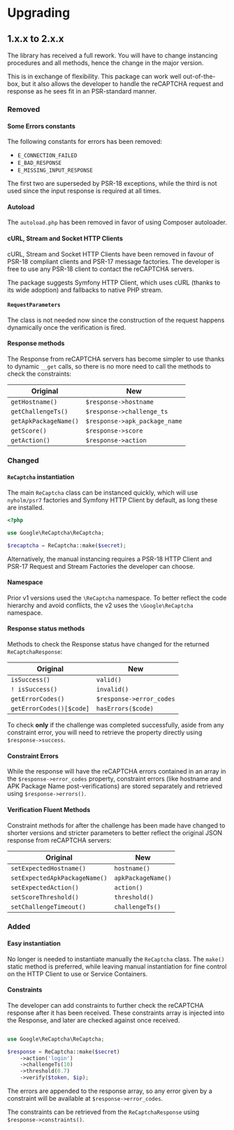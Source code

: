 # Upgrading

## 1.x.x to 2.x.x

The library has received a full rework. You will have to change instancing procedures and all methods, hence the change in the major version. 

This is in exchange of flexibility. This package can work well out-of-the-box, but it also allows the developer to handle the reCAPTCHA request and response as he sees fit in an PSR-standard manner.

### Removed 

#### Some Errors constants

The following constants for errors has been removed:

* `E_CONNECTION_FAILED` 
* `E_BAD_RESPONSE` 
* `E_MISSING_INPUT_RESPONSE`

The first two are superseded by PSR-18 exceptions, while the third is not used since the input response is required at all times.   

#### Autoload

The `autoload.php` has been removed in favor of using Composer autoloader. 

#### cURL, Stream and Socket HTTP Clients

cURL, Stream and Socket HTTP Clients have been removed in favour of PSR-18 compliant clients and PSR-17 message factories. The developer is free to use any PSR-18 client to contact the reCAPTCHA servers.

The package suggests Symfony HTTP Client, which uses cURL (thanks to its wide adoption) and fallbacks to native PHP stream.

#### `RequestParameters`

The class is not needed now since the construction of the request happens dynamically once the verification is fired.

#### Response methods

The Response from reCAPTCHA servers has become simpler to use thanks to dynamic `__get` calls, so there is no more need to call the methods to check the constraints:

| Original | New |
|---|---|
| `getHostname()` | `$response->hostname`  |
| `getChallengeTs()` | `$response->challenge_ts` |
| `getApkPackageName()` | `$response->apk_package_name` |
| `getScore()` | `$response->score` |
| `getAction()` | `$response->action` |

### Changed 

#### `ReCaptcha` instantiation

The main `ReCaptcha` class can be instanced quickly, which will use `nyholm/psr7` factories and Symfony HTTP Client by default, as long these are installed.

```php
<?php

use Google\ReCaptcha\ReCaptcha;

$recaptcha = ReCaptcha::make($secret);
``` 

Alternatively, the manual instancing requires a PSR-18 HTTP Client and PSR-17 Request and Stream Factories the developer can choose.

#### Namespace

Prior v1 versions used the `\ReCaptcha` namespace. To better reflect the code hierarchy and avoid conflicts, the v2 uses the `\Google\ReCaptcha` namespace. 

#### Response status methods

Methods to check the Response status have changed for the returned `ReCaptchaResponse`:

| Original | New |
|---|---|
| `isSuccess()` | `valid()`  |
| `! isSuccess()` | `invalid()` |
| `getErrorCodes()` | `$response->error_codes` |
| `getErrorCodes()[$code]` | `hasErrors($code)` |

To check **only** if the challenge was completed successfully, aside from any constraint error, you will need to retrieve the property directly using `$response->success`.

#### Constraint Errors

While the response will have the reCAPTCHA errors contained in an array in the `$response->error_codes` property, constraint errors (like hostname and APK Package Name post-verifications) are stored separately and retrieved using `$response->errors()`.

#### Verification Fluent Methods

Constraint methods for after the challenge has been made have changed to shorter versions and stricter parameters to better reflect the original JSON response from reCAPTCHA servers:

| Original | New |
|---|---|
| `setExpectedHostname()` | `hostname()` |
| `setExpectedApkPackageName()` | `apkPackageName()` |
| `setExpectedAction()` | `action()` |
| `setScoreThreshold()` | `threshold()` |
| `setChallengeTimeout()` | `challengeTs()` |

### Added

#### Easy instantiation

No longer is needed to instantiate manually the `ReCaptcha` class. The `make()` static method is preferred, while leaving manual instantiation for fine control on the HTTP Client to use or Service Containers.

#### Constraints

The developer can add constraints to further check the reCAPTCHA response after it has been received. These constraints array is injected into the Response, and later are checked against once received.

```php

use Google\ReCaptcha\ReCaptcha;

$response = ReCaptcha::make($secret)
    ->action('login')
    ->challengeTs(10)
    ->threshold(0.7)
    ->verify($token, $ip);
```

The errors are appended to the response array, so any error given by a constraint will be available at `$response->error_codes`.

The constraints can be retrieved from the `ReCaptchaResponse` using `$response->constraints()`.

